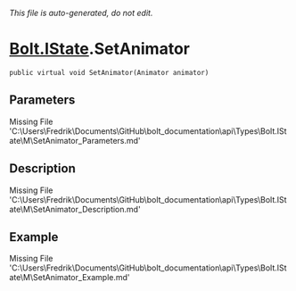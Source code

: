 *This file is auto-generated, do not edit.*

# [Bolt.IState](Types/Bolt.IState.md).SetAnimator
`public virtual void SetAnimator(Animator animator)`
## Parameters
Missing File 'C:\Users\Fredrik\Documents\GitHub\bolt_documentation\api\Types\Bolt.IState\M\SetAnimator_Parameters.md'
## Description
Missing File 'C:\Users\Fredrik\Documents\GitHub\bolt_documentation\api\Types\Bolt.IState\M\SetAnimator_Description.md'
## Example
Missing File 'C:\Users\Fredrik\Documents\GitHub\bolt_documentation\api\Types\Bolt.IState\M\SetAnimator_Example.md'

